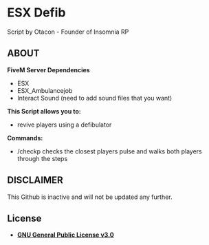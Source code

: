 # ESX Defib

Script by Otacon - Founder of Insomnia RP

## ABOUT
**FiveM Server Dependencies**
- ESX
- ESX_Ambulancejob
- Interact Sound (need to add sound files that you want)

**This Script allows you to:**
 - revive players using a defibulator
 
 **Commands:**
 - /checkp checks the closest players pulse and walks both players through the steps
 
 ## DISCLAIMER
 
 This Github is inactive and will not be updated any further.
 
 ## License

- **[GNU General Public License v3.0](https://github.com/Dr-Otacon/esx_defib/blob/master/LICENSE)**
